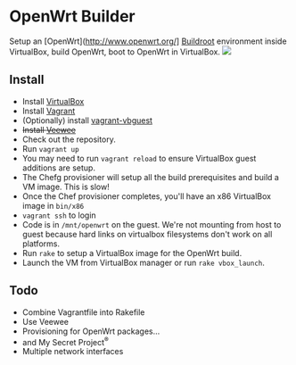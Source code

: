 # OpenWrt Builder

Setup an [OpenWrt](http://www.openwrt.org/] [Buildroot](http://wiki.openwrt.org/doc/howto/buildroot.exigence) environment inside VirtualBox, build OpenWrt, boot to OpenWrt in VirtualBox.
<img src="http://i.imgur.com/HL4qt.png">

## Install

* Install [VirtualBox](https://www.virtualbox.org)
* Install [Vagrant](http://vagrantup.com/)
* (Optionally) install [vagrant-vbguest](https://github.com/dotless-de/vagrant-vbguest)
* ~~Install [Veewee](https://github.com/jedi4ever/veewee)~~
* Check out the repository.
* Run `vagrant up`
* You may need to run `vagrant reload` to ensure VirtualBox guest additions are setup.
* The Chefg provisioner will setup all the build prerequisites and build a VM image. This is slow!
* Once the Chef provisioner completes, you'll have an x86 VirtualBox image in `bin/x86`
* `vagrant ssh` to login
* Code is in `/mnt/openwrt` on the guest. We're not mounting from host to guest because hard links on virtualbox filesystems don't work on all platforms.
* Run `rake` to setup a VirtualBox image for the OpenWrt build.
* Launch the VM from VirtualBox manager or run `rake vbox_launch`.

## Todo

* Combine Vagrantfile into Rakefile
* Use Veewee
* Provisioning for OpenWrt packages…
* and My Secret Project<sup>®</sup>
* Multiple network interfaces